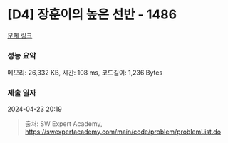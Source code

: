 # [D4] 장훈이의 높은 선반 - 1486 

[문제 링크](https://swexpertacademy.com/main/code/problem/problemDetail.do?contestProbId=AV2b7Yf6ABcBBASw) 

### 성능 요약

메모리: 26,332 KB, 시간: 108 ms, 코드길이: 1,236 Bytes

### 제출 일자

2024-04-23 20:19



> 출처: SW Expert Academy, https://swexpertacademy.com/main/code/problem/problemList.do